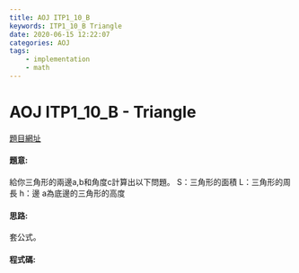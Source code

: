 ```yaml
---
title: AOJ ITP1_10_B
keywords: ITP1_10_B Triangle
date: 2020-06-15 12:22:07
categories: AOJ
tags:
    - implementation
    - math
---
```

# AOJ ITP1_10_B - Triangle
[題目網址](https://onlinejudge.u-aizu.ac.jp/courses/lesson/2/ITP1/all/ITP1_10_B)

#### 題意:
給你三角形的兩邊a,b和角度c計算出以下問題。
S：三角形的面積
L：三角形的周長
h：邊 a為底邊的三角形的高度
<!-- more -->
#### 思路:
套公式。

#### 程式碼:
<script src="https://gist.github.com/Daviswww/6b5b28321418d97d3707e75c7ed3f439.js"></script>
